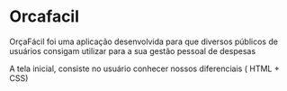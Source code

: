 # Orcafacil

OrçaFácil foi uma aplicação desenvolvida para que diversos públicos de usuários consigam utilizar para a sua gestão pessoal de despesas

A tela inicial, consiste no usuário conhecer nossos diferenciais ( HTML + CSS) 
